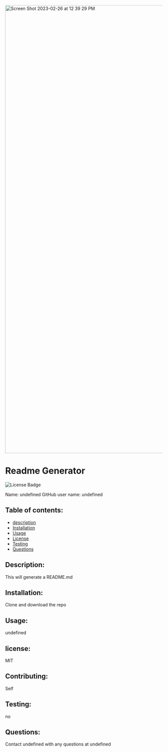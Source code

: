 <img width="1427" alt="Screen Shot 2023-02-26 at 12 39 29 PM" src="https://user-images.githubusercontent.com/113862737/221427255-e78b2c8a-bfa3-47cf-b4bd-2661e3b9dcbc.png">



# Readme Generator

![License Badge](https://img.shields.io/static/v1?label=License&message=MIT&color=blue)

Name: undefined
GitHub user name: undefined

## Table of contents:

- [description](#description)
- [Installation](#Installation)
- [Usage](#usage)
- [License](#license)
- [Testing](#testing)
- [Questions](#questions)

## Description:

This will generate a README.md

## Installation:

Clone and download the repo

## Usage:

undefined

## license:

MIT

## Contributing:

Self

## Testing:

no

## Questions:

Contact undefined with any questions at undefined
